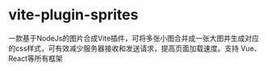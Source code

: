# vite-plugin-sprites
一款基于NodeJs的图片合成Vite插件，可将多张小图合并成一张大图并生成对应的css样式，可有效减少服务器接收和发送请求，提高页面加载速度。支持 Vue、React等所有框架
